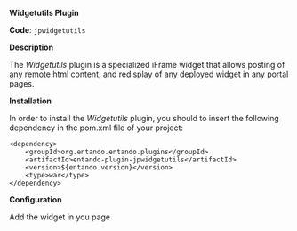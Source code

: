 **Widgetutils Plugin**

**Code**: ```jpwidgetutils```

**Description**

The _Widgetutils_ plugin is a specialized iFrame widget that allows posting of any remote html content, and redisplay of any deployed widget in any portal pages.

**Installation**

In order to install the _Widgetutils_ plugin, you should to insert the following dependency in the pom.xml file of your project:

```
<dependency>
    <groupId>org.entando.entando.plugins</groupId>
    <artifactId>entando-plugin-jpwidgetutils</artifactId>
    <version>${entando.version}</version>
    <type>war</type>
</dependency>

```

**Configuration**

Add the widget in you page
